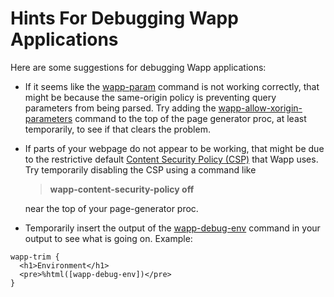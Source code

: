 Hints For Debugging Wapp Applications
=====================================

Here are some suggestions for debugging Wapp applications:

  +  If it seems like the [wapp-param](commands.md#wapp-param) command is not 
     working correctly, that might be because the same-origin policy
     is preventing query parameters from being parsed.
     Try adding the [wapp-allow-xorigin-parameters](commands.md#allow-xorigin)
     command to the top of the page generator proc, at
     least temporarily, to see if that clears the problem.

  +  If parts of your webpage do not appear to be working, that might
     be due to the restrictive default 
     [Content Security Policy (CSP)](https://en.wikipedia.org/wiki/Content_Security_Policy)
     that Wapp uses.  Try temporarily disabling the CSP using a command
     like <blockquote><b>wapp-content-security-policy off</b></blockquote>
     near the top of your page-generator proc.

  +  Temporarily insert the output of the 
     [wapp-debug-env](commands.md#debug-env) command in your output to see
     what is going on.  Example:
     
> > 
    wapp-trim {
      <h1>Environment</h1>
      <pre>%html([wapp-debug-env])</pre>
    }
